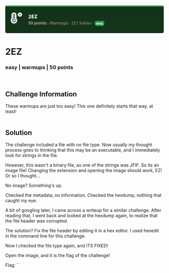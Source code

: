 ![](images/7-header.png)

# 2EZ
### easy | warmups | 50 points  
<br/>

## Challenge Information
These warmups are just too easy! This one definitely starts that way, at least!
<br/><br />

## Solution

The challenge included a file with no file type. Now usually my thought process goes to thinking that this may be an executable, and I immediately look for strings in the file.

However, this wasn't a binary file, as one of the strings was JFIF. So its an image file! Changing the extension and opening the image should work, EZ! Or so I thought...


No image? Something's up.

Checked the metadata, no information. Checked the hexdump, nothing that caught my eye.

A bit of googling later, I came across a writeup for a similar challenge. After reading that, I went back and looked at the hexdump again, to realize that the file header was corrupted.

The solution? Fix the file header by editing it in a hex editor. I used hexedit in the command line for this challenge.

Now I checked the file type again, and ITS FIXED!

Open the image, and it is the flag of the challenge!

Flag: ``